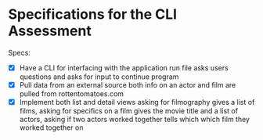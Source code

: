 # Specifications for the CLI Assessment

Specs:
- [x] Have a CLI for interfacing with the application
run file asks users questions and asks for input to continue program
- [X] Pull data from an external source
both info on an actor and film are pulled from rottentomatoes.com
- [X] Implement both list and detail views
asking for filmography gives a list of films,
asking for specifics on a film gives the movie title and a list of actors,
asking if two actors worked together tells which which film they worked together on
